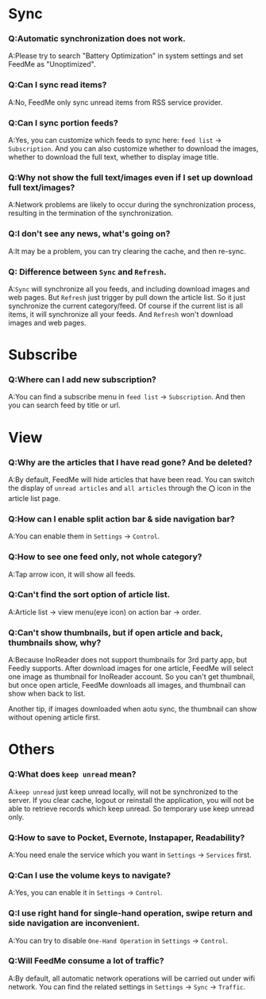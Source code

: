 # Sync
### Q:Automatic synchronization does not work.
A:Please try to search "Battery Optimization" in system settings and set FeedMe as "Unoptimized".

### Q:Can I sync read items?
A:No, FeedMe only sync unread items from RSS service provider.

### Q:Can I sync portion feeds?
A:Yes, you can customize which feeds to sync here: `feed list` -> `Subscription`. And you can also customize whether to download the images, whether to download the full text, whether to display image title.

### Q:Why not show the full text/images even if I set up download full text/images?
A:Network problems are likely to occur during the synchronization process, resulting in the termination of the synchronization.

### Q:I don't see any news, what's going on?
A:It may be a problem, you can try clearing the cache, and then re-sync.

### Q: Difference between `Sync` and `Refresh`.
A:`Sync` will synchronize all you feeds, and including download images and web pages. But `Refresh` just trigger by pull down the article list. So it just synchronize the current category/feed. Of course if the current list is all items, it will synchronize all your feeds. And `Refresh` won't download images and web pages.

# Subscribe
### Q:Where can I add new subscription?
A:You can find a subscribe menu in `feed list` -> `Subscription`. And then you can search feed by title or url.

# View
### Q:Why are the articles that I have read gone? And be deleted?
A:By default, FeedMe will hide articles that have been read. You can switch the display of `unread articles` and `all articles` through the `⭕️` icon in the article list page.

### Q:How can I enable split action bar & side navigation bar?
A:You can enable them in `Settings` -> `Control`.

### Q:How to see one feed only, not whole category?
A:Tap arrow icon, it will show all feeds.

### Q:Can't find the sort option of article list.
A:Article list -> view menu(eye icon) on action bar -> order.

### Q:Can't show thumbnails, but if open article and back, thumbnails show, why?
A:Because InoReader does not support thumbnails for 3rd party app, but Feedly supports. After download images for one article, FeedMe will select one image as thumbnail for InoReader account. So you can't get thumbnail, but once open article, FeedMe downloads all images, and thumbnail can show when back to list.
 
Another tip, if images downloaded when aotu sync, the thumbnail can show without opening article first. 

# Others
### Q:What does `keep unread` mean?
A:`keep unread` just keep unread locally, will not be synchronized to the server. If you clear cache, logout or reinstall the application, you will not be able to retrieve records which keep unread. So temporary use keep unread only.

### Q:How to save to Pocket, Evernote, Instapaper, Readability?
A:You need enale the service which you want in `Settings` -> `Services` first.

### Q:Can I use the volume keys to navigate?
A:Yes, you can enable it in `Settings` -> `Control`.

### Q:I use right hand for single-hand operation, swipe return and side navigation are inconvenient.
A:You can try to disable `One-Hand Operation` in `Settings` -> `Control`.

### Q:Will FeedMe consume a lot of traffic?
A:By default, all automatic network operations will be carried out under wifi network. You can find the related settings in `Settings` -> `Sync` -> `Traffic`.